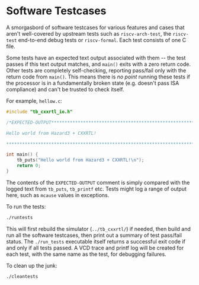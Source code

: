 Software Testcases
==================

A smorgasbord of software testcases for various features and cases that aren't well-covered by upstream tests such as `riscv-arch-test`, the `riscv-test` end-to-end debug tests or `riscv-formal`. Each test consists of one C file.

Some tests have an expected text output associated with them -- the test passes if this text output matches, and `main()` exits with a zero return code. Other tests are completely self-checking, reporting pass/fail only with the return code from `main()`. This means there is _no point_ running these tests if the processor is in a fundamentally broken state (e.g. doesn't pass ISA compliance) and can't be trusted to check itself.

For example, `hellow.c`:

```c
#include "tb_cxxrtl_io.h"

/*EXPECTED-OUTPUT***************************************************************

Hello world from Hazard3 + CXXRTL!

*******************************************************************************/

int main() {
	tb_puts("Hello world from Hazard3 + CXXRTL!\n");
	return 0;
}
```

The contents of the `EXPECTED-OUTPUT` comment is simply compared with the logged text from `tb_puts`, `tb_printf` etc. Tests might log a range of output here, such as `mcause` values in exceptions.

To run the tests:

```bash
./runtests
```

This will first rebuild the simulator (`../tb_cxxrtl/`) if needed, then build and run all the software testcases, then print out a summary of test pass/fail status. The `./run_tests` executable itself returns a successful exit code if and only if all tests passed. A VCD trace and printf log will be created for each test, with the same name as the test, for debugging failures.

To clean up the junk:

```bash
./cleantests
```
